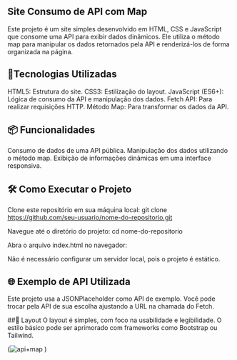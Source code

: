 ## Site Consumo de API com Map
Este projeto é um site simples desenvolvido em HTML, CSS e JavaScript que consome uma API para exibir dados dinâmicos. Ele utiliza o método map para manipular os dados retornados pela API e renderizá-los de forma organizada na página.

## 🚀Tecnologias Utilizadas 
HTML5: Estrutura do site.
CSS3: Estilização do layout.
JavaScript (ES6+): Lógica de consumo da API e manipulação dos dados.
Fetch API: Para realizar requisições HTTP.
Método Map: Para transformar os dados da API.
## 📦 Funcionalidades
Consumo de dados de uma API pública.
Manipulação dos dados utilizando o método map.
Exibição de informações dinâmicas em uma interface responsiva.
## 🛠️ Como Executar o Projeto
Clone este repositório em sua máquina local:
git clone https://github.com/seu-usuario/nome-do-repositorio.git

Navegue até o diretório do projeto:
cd nome-do-repositorio


Abra o arquivo index.html no navegador:

Não é necessário configurar um servidor local, pois o projeto é estático.

## 🌐 Exemplo de API Utilizada
Este projeto usa a JSONPlaceholder como API de exemplo. Você pode trocar pela API de sua escolha ajustando a URL na chamada do Fetch.

##🎨 Layout
O layout é simples, com foco na usabilidade e legibilidade. O estilo básico pode ser aprimorado com frameworks como Bootstrap ou Tailwind.

(![api+map](https://github.com/user-attachments/assets/f181384a-fc75-4b29-8466-bdd72e0f81a9)
)


